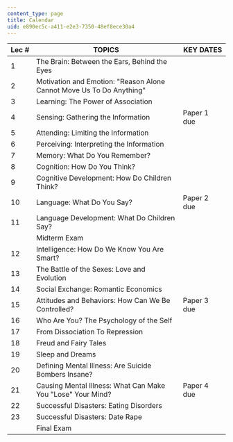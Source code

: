 ```yaml
---
content_type: page
title: Calendar
uid: e890ec5c-a411-e2e3-7350-48ef8ece30a4
---
```


| Lec # | TOPICS | KEY DATES |
| --- | --- | --- |
| 1 | The Brain: Between the Ears, Behind the Eyes |  |
| 2 | Motivation and Emotion: "Reason Alone Cannot Move Us To Do Anything" |  |
| 3 | Learning: The Power of Association |  |
| 4 | Sensing: Gathering the Information | Paper 1 due |
| 5 | Attending: Limiting the Information |  |
| 6 | Perceiving: Interpreting the Information |  |
| 7 | Memory: What Do You Remember? |  |
| 8 | Cognition: How Do You Think? |  |
| 9 | Cognitive Development: How Do Children Think? |  |
| 10 | Language: What Do You Say? | Paper 2 due |
| 11 | Language Development: What Do Children Say? |  |
|  | Midterm Exam |  |
| 12 | Intelligence: How Do We Know You Are Smart? |  |
| 13 | The Battle of the Sexes: Love and Evolution |  |
| 14 | Social Exchange: Romantic Economics |  |
| 15 | Attitudes and Behaviors: How Can We Be Controlled? | Paper 3 due |
| 16 | Who Are You? The Psychology of the Self |  |
| 17 | From Dissociation To Repression |  |
| 18 | Freud and Fairy Tales |  |
| 19 | Sleep and Dreams |  |
| 20 | Defining Mental Illness: Are Suicide Bombers Insane? |  |
| 21 | Causing Mental Illness: What Can Make You "Lose" Your Mind? | Paper 4 due |
| 22 | Successful Disasters: Eating Disorders |  |
| 23 | Successful Disasters: Date Rape |  |
|  | Final Exam |